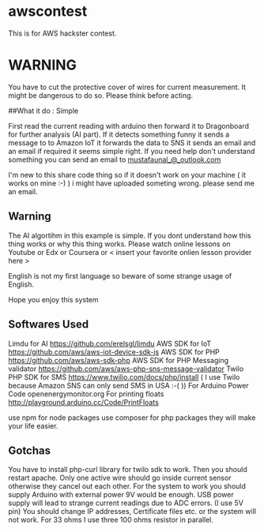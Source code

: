 # awscontest
This is for AWS hackster contest.
# WARNING
You have to cut the protective cover of wires for current measurement. It might be dangerous to do so. Please think before acting.

##What it do :
Simple 

First read the current reading with arduino then forward it to Dragonboard for further analysis (AI part). If it detects something funny it sends a message to to Amazon IoT it forwards the data to SNS it sends an email and an email if required it seems simple right. If you need help don't understand something you can send an email to mustafaunal_@_outlook.com

I'm new to this share code thing so if it doesn't work on your machine ( it works on mine :-) ) i might have uploaded someting wrong. please send me an email.

## Warning 
The AI algortihm in this example is simple. If you dont understand how this thing works or why this thing works. Please watch online lessons on Youtube or Edx or Coursera or < insert your favorite onlien lesson provider here >

English is not my first language so beware of some strange usage of English.

Hope you enjoy this system

## Softwares Used

Limdu for AI https://github.com/erelsgl/limdu
AWS SDK for IoT https://github.com/aws/aws-iot-device-sdk-js
AWS SDK for PHP https://github.com/aws/aws-sdk-php
AWS SDK for PHP Messaging validator https://github.com/aws/aws-php-sns-message-validator 
Twilo PHP SDK for SMS https://www.twilio.com/docs/php/install ( I use Twilo because Amazon SNS can only send SMS in USA :-( ))
For Arduino Power Code openenergymonitor.org
For printing floats http://playground.arduino.cc/Code/PrintFloats

use npm for node packages use composer for php packages they will make your life easier.

## Gotchas
You have to install php-curl library for twilo sdk to work. Then you should restart apache.
Only one active wire should go inside current sensor otherwise they cancel out each other.
For the system to work you should supply Arduino with external power 9V would be enough. USB power supply will lead to strange current readings due to ADC errors. (I use 5V pin)
You should change IP addresses, Certificate files etc. or the system will not work.
For 33 ohms I use three 100 ohms resistor in parallel. 







